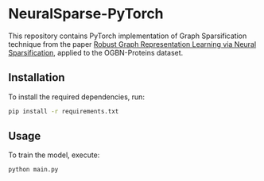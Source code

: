 # NeuralSparse-PyTorch

This repository contains PyTorch implementation of Graph Sparsification technique from the paper [Robust Graph Representation Learning via Neural Sparsification](https://openreview.net/forum?id=S1emOTNKvS), applied to the OGBN-Proteins dataset.

## Installation

To install the required dependencies, run:

```bash
pip install -r requirements.txt
```

## Usage

To train the model, execute:

```bash
python main.py
```